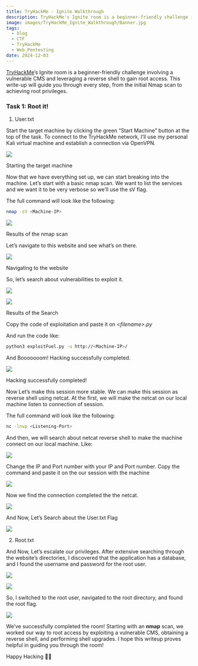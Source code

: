 ```yaml
---
title: TryHackMe - Ignite Walkthrough
description: TryHackMe's Ignite room is a beginner-friendly challenge involving a vulnerable CMS and leveraging a reverse shell to gain root access. This write-up will guide you through every step, from the initial Nmap scan to achieving root privileges.
image: images/TryHackMe_Ignite_Walkthrough/Banner.jpg
tags:
  - blog
  - CTF
  - TryHackMe
  - Web_Pentesting
date: 2024-12-03
---
```

[TryHackMe](https://tryhackme.com/)’s Ignite room is a beginner-friendly challenge involving a vulnerable CMS and leveraging a reverse shell to gain root access. This write-up will guide you through every step, from the initial Nmap scan to achieving root privileges.

### Task 1: Root it!

1. User.txt

Start the target machine by clicking the green “Start Machine” button at the top of the task. To connect to the TryHackMe network, I’ll use my personal Kali virtual machine and establish a connection via OpenVPN.

![](images/TryHackMe_Ignite_Walkthrough/lets_start.jpg)

Starting the target machine

Now that we have everything set up, we can start breaking into the machine. Let’s start with a basic nmap scan. We want to list the services and we want it to be very verbose so we’ll use the sV flag.

The full command will look like the following:

```bash
nmap -sV <Machine-IP>
```

![](images/TryHackMe_Ignite_Walkthrough/nmap.png)

Results of the nmap scan

Let’s navigate to this website and see what’s on there.

![](images/TryHackMe_Ignite_Walkthrough/fuel_cms.png)

Navigating to the website

So, let’s search about vulnerabilities to exploit it.

![](images/TryHackMe_Ignite_Walkthrough/google_search.png)

![](images/TryHackMe_Ignite_Walkthrough/db_exploit_RCE.png)

Results of the Search

Copy the code of exploitation and paste it on <_filename>.py_

And run the code like:

```bash
python3 exploitFuel.py -u http://<Machine-IP>/
```

And Booooooom! Hacking successfully completed.

![](images/TryHackMe_Ignite_Walkthrough/use_exploit_script.png)

Hacking successfully completed!

Now Let’s make this session more stable. We can make this session as reverse shell using netcat. At the first, we will make the netcat on our local machine listen to connection of session.

The full command will look like the following:

```bash
nc -lnvp <Listening-Port>
```

And then, we will search about netcat reverse shell to make the machine connect on our local machine. Like:

![](https://cdn-images-1.medium.com/max/640/1*rPxz_EZM4Q4uvHsX6pqn7w.png)

Change the IP and Port number with your IP and Port number. Copy the command and paste it on the our session with the machine

![](https://cdn-images-1.medium.com/max/640/1*HV9K01CK_zmL_cSoQeBxcw.png)

Now we find the connection completed the the netcat.

![](https://cdn-images-1.medium.com/max/640/1*ef18WzuYi7O9_Znpn-g9SQ.png)

And Now, Let’s Search about the User.txt Flag

![](https://cdn-images-1.medium.com/max/640/1*eB8BlqZr-pvMhz77faKrqg.png)

2. Root.txt

And Now, Let’s escalate our privileges. After extensive searching through the website’s directories, I discovered that the application has a database, and I found the username and password for the root user.

![](https://cdn-images-1.medium.com/max/640/1*LuISJw28SWoFcWaVai585w.png)

![](https://cdn-images-1.medium.com/max/640/1*21rIHGEGO8aM_ypw9tRvdQ.png)

So, I switched to the root user, navigated to the root directory, and found the root flag.

![](https://cdn-images-1.medium.com/max/640/1*tobDTU4RPrt_rVaNEEPzbw.png)

We’ve successfully completed the room! Starting with an **nmap** scan, we worked our way to root access by exploiting a vulnerable CMS, obtaining a reverse shell, and performing shell upgrades. I hope this writeup proves helpful in guiding you through the room!

Happy Hacking 👨‍💻